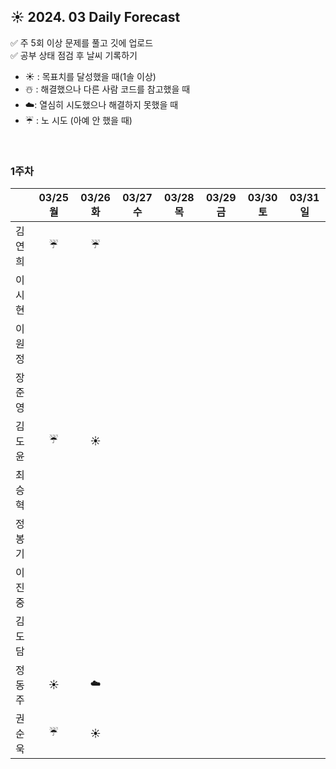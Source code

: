 ## ☀️ 2024. 03 Daily Forecast

✅ 주 5회 이상 문제를 풀고 깃에 업로드    
✅ 공부 상태 점검 후 날씨 기록하기 
- ☀️ : 목표치를 달성했을 때(1솔 이상)
- ☃️ : 해결했으나 다른 사람 코드를 참고했을 때
- ☁️: 열심히 시도했으나 해결하지 못했을 때
- ☔ : 노 시도 (아예 안 했을 때)

<br>

### 1주차

  
|      | 03/25 월 | 03/26 화 | 03/27 수 | 03/28 목 | 03/29 금 | 03/30 토 | 03/31 일 |
|------|:-----:|:-----:|:-----:|:-----:|:-----:|:-----:|:-----:|
| 김연희 |☔|☔| | | | | |
| 이시현 | | | | | | | |
| 이원정 | | | | | | | |
| 장준영 | | | | | | | |
| 김도윤 |☔ |☀️ | | | | | |
| 최승혁 | | | | | | | |
| 정봉기 | | | | | | | |
| 이진중 | | | | | | | |
| 김도담 | | | | | | | |
| 정동주 |☀️ |☁️ | | | | | |
| 권순욱 |☔ |☀️ | | | | | |

<br>
